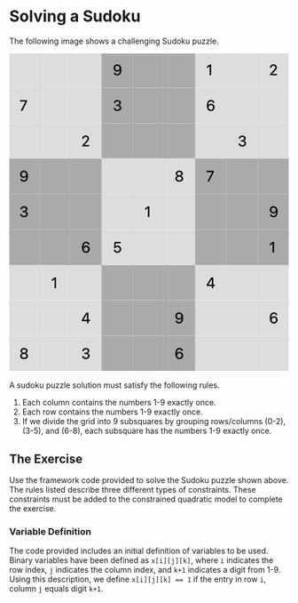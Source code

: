 # Solving a Sudoku

The following image shows a challenging Sudoku puzzle.

![Puzzle](assets/puzzle.png "Sudoku Puzzle")

A sudoku puzzle solution must satisfy the following rules.

1. Each column contains the numbers 1-9 exactly once.  
2. Each row contains the numbers 1-9 exactly once.  
3. If we divide the grid into 9 subsquares by grouping rows/columns (0-2),
 (3-5), and (6-8), each subsquare has the numbers 1-9
 exactly once.

## The Exercise

Use the framework code provided to solve the Sudoku puzzle shown above. The rules
listed describe three different types of constraints. These constraints must
be added to the constrained quadratic model to complete the exercise.

### Variable Definition

The code provided includes an initial definition of variables to be used.
Binary variables have been defined as `x[i][j][k]`, where `i` indicates the row
index, `j` indicates the column index, and `k+1` indicates a digit from 1-9.
Using this description, we define `x[i][j][k] == 1` if the entry in row `i`,
column `j` equals digit `k+1`.
